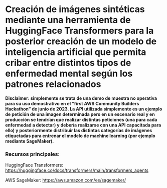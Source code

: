 # Creación de imágenes sintéticas mediante una herramienta de HuggingFace Transformers para la posterior creación de un modelo de inteligencia artificial que permita cribar entre distintos tipos de enfermedad mental según los patrones relacionados

**Disclaimer: simplemente se trata de una demo de muestra no operativa para su uso demostrativo en el “first AWS Community Builders Hackathon” de junio de 2023. La API utilizada simplemente es un ejemplo de petición de una imagen determinada pero en un escenario real y en producción se tendrían que realizar distintas peticiones (una para cada enfermedad a detectar) y debería realizarse con una API capacitada para ello) y posteriormente distribuir las distintas categorías de imágenes etiquetadas para entrenar el modelo de machine learning (por ejemplo mediante SageMaker).**

### Recursos principales:

HuggingFace Transformers: https://huggingface.co/docs/transformers/main/transformers_agents

AWS SageMaker: https://aws.amazon.com/es/sagemaker/
